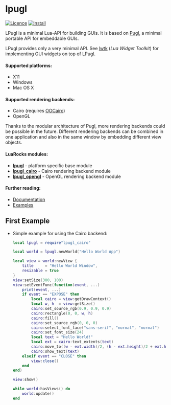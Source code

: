 # lpugl
[![Licence](http://img.shields.io/badge/Licence-MIT-brightgreen.svg)](LICENSE)
[![Install](https://img.shields.io/badge/Install-LuaRocks-brightgreen.svg)](https://luarocks.org/modules/osch/lpugl)

LPugl is a minimal Lua-API for building GUIs. It is based on [Pugl], a minimal
portable API for embeddable GUIs.

LPugl provides only a very minimal API. See [lwtk] (*Lua Widget Toolkit*)
for implementing GUI widgets on top of LPugl.

#### Supported platforms: 
   * X11
   * Windows
   * Mac OS X 

#### Supported rendering backends: 
   * Cairo  (requires [OOCairo])
   * OpenGL

Thanks to the modular architecture of Pugl, more rendering backends could be
possible in the future. Different rendering backends can be combined in one
application and also in the same window by embedding different view objects.

#### LuaRocks modules:
   * **[lpugl]**        - platform specific base module
   * **[lpugl_cairo]**  - Cairo rendering backend module
   * **[lpugl_opengl]** - OpenGL rendering backend module


#### Further reading:
   * [Documentation](./doc/README.md#lpugl-documentation)
   * [Examples](./example/README.md#lpugl-examples)

## First Example

* Simple example for using the Cairo backend:

    ```lua
    local lpugl = require"lpugl_cairo"
    
    local world = lpugl.newWorld("Hello World App")
    
    local view = world:newView {
        title     = "Hello World Window",
        resizable = true
    }
    view:setSize(300, 100)
    view:setEventFunc(function(event, ...)
        print(event, ...)
        if event == "EXPOSE" then
            local cairo = view:getDrawContext()
            local w, h  = view:getSize()
            cairo:set_source_rgb(0.9, 0.9, 0.9)
            cairo:rectangle(0, 0, w, h)
            cairo:fill()
            cairo:set_source_rgb(0, 0, 0)
            cairo:select_font_face("sans-serif", "normal", "normal")
            cairo:set_font_size(24)
            local text = "Hello World!"
            local ext = cairo:text_extents(text)
            cairo:move_to((w - ext.width)/2, (h - ext.height)/2 + ext.height)
            cairo:show_text(text)
        elseif event == "CLOSE" then
            view:close()
        end
    end)
    
    view:show()
    
    while world:hasViews() do
        world:update()
    end
    ```

[Pugl]:                     https://drobilla.net/software/pugl
[OOCairo]:                  https://luarocks.org/modules/osch/oocairo
[lwtk]:                     https://github.com/osch/lua-lwtk#lwtk---lua-widget-toolkit
[lpugl]:                    https://luarocks.org/modules/osch/lpugl
[lpugl_cairo]:              https://luarocks.org/modules/osch/lpugl_cairo
[lpugl_opengl]:             https://luarocks.org/modules/osch/lpugl_opengl

